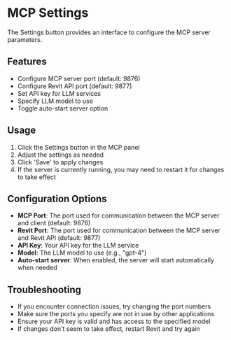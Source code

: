 # MCP Settings

The Settings button provides an interface to configure the MCP server parameters.

## Features

- Configure MCP server port (default: 9876)
- Configure Revit API port (default: 9877)
- Set API key for LLM services
- Specify LLM model to use
- Toggle auto-start server option

## Usage

1. Click the Settings button in the MCP panel
2. Adjust the settings as needed
3. Click 'Save' to apply changes
4. If the server is currently running, you may need to restart it for changes to take effect

## Configuration Options

- **MCP Port**: The port used for communication between the MCP server and client (default: 9876)
- **Revit Port**: The port used for communication between the MCP server and Revit API (default: 9877)
- **API Key**: Your API key for the LLM service
- **Model**: The LLM model to use (e.g., "gpt-4")
- **Auto-start server**: When enabled, the server will start automatically when needed

## Troubleshooting

- If you encounter connection issues, try changing the port numbers
- Make sure the ports you specify are not in use by other applications
- Ensure your API key is valid and has access to the specified model
- If changes don't seem to take effect, restart Revit and try again 